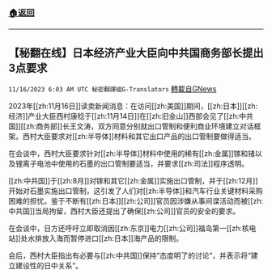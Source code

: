###  [:house:返回](README.md)
---


## 【秘翻在线】日本经济产业大臣向中共国商务部长提出3点要求
`11/16/2023 6:03 AM UTC 秘密翻譯組G-Translators` [轉載自GNews](https://gnews.org/articles/1982362)

2023年[[zh:11月16日]]读卖新闻消息：在访问[[zh:美国]]期间，[[zh:日本]][[zh:经济]]产业大臣西村康稔于[[zh:11月14日]]在[[zh:旧金山]]西部会见了[[zh:中共国]][[zh:商务部]]长王文涛，双方同意分别就出口管制和便利商业环境建立对话框架。西村大臣要求对[[zh:半导体]]材料和其它出口产品的出口管制要做得适当。

在会谈中，西村大臣要求针对[[zh:半导体]]材料中使用的稀有[[zh:金属]]镓和锗以及锂离子电池中使用的石墨的出口管制要适当，并要求[[zh:司法]]程序透明。

[[zh:中共国]]于[[zh:8月]]对镓和其它[[zh:金属]]实施出口管制，并于[[zh:12月]]开始对石墨实施出口管制，这引发了人们对[[zh:半导体]]和汽车行业关键材料采购困难的担忧。鉴于不断有[[zh:日本]][[zh:公司]]官员因涉嫌从事间谍活动而被[[zh:中共国]]当局拘留，西村大臣还提出了确保[[zh:公司]]官员的安全的要求。

在会谈中，日方还呼吁立即取消因[[zh:东京]]电力[[zh:公司]]福岛第一[[zh:核电站]]处水排放入海而暂停进口[[zh:日本]]海产品的限制。

会后，西村大臣指出有必要与[[zh:中共国]]保持“态度明了的讨论”，并表示将“建立建设性的日中关系”。
